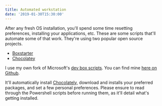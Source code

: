 ```yaml
---
title: Automated workstation
date: '2019-01-30T15:30:00'
---
```


After any fresh OS installation, you'll spend some time resetting preferences, installing your applications, etc.
These are some scripts that'll automate some of that work. They're using two popular open source projects.
- [Boxstarter](http://boxstarter.org)
- [Chocolatey](http://chocolatey.org)

I use my own fork of Microsoft's [dev box scripts](https://github.com/Microsoft/windows-dev-box-setup-scripts).
You can find mine [here on Github](https://github.com/danbosscher/windows-dev-box-setup-scripts).

It'll automatically install [Chocolately](https://chocolatey.org), download and installs your preferred packages, and set a few personal preferences.
Please ensure to read through the Powershell scripts before running them, as it'll detail what's getting installed.